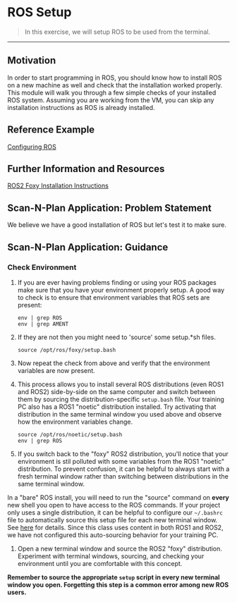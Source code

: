 # ROS Setup
> In this exercise, we will setup ROS to be used from the terminal.
***

## Motivation
In order to start programming in ROS, you should know how to install ROS on a new machine as well and check that the installation worked properly. This module will walk you through a few simple checks of your installed ROS system. Assuming you are working from the VM, you can skip any installation instructions as ROS is already installed.

## Reference Example
[Configuring ROS](https://index.ros.org/doc/ros2/Tutorials/Configuring-ROS2-Environment/)

## Further Information and Resources
[ROS2 Foxy Installation Instructions](https://index.ros.org/doc/ros2/Installation/Foxy/)

## Scan-N-Plan Application: Problem Statement
We believe we have a good installation of ROS but let's test it to make sure.

## Scan-N-Plan Application: Guidance
### Check Environment
1. If you are ever having problems finding or using your ROS packages make sure that you have your environment properly setup. A good way to check is to ensure that environment variables that ROS sets are present:

   ```
   env | grep ROS
   env | grep AMENT
   ```

1. If they are not then you might need to 'source' some setup.*sh files.

   ```
   source /opt/ros/foxy/setup.bash
   ```

1. Now repeat the check from above and verify that the environment variables are now present.

1. This process allows you to install several ROS distributions (even ROS1 and ROS2) side-by-side on the same computer and switch between them by sourcing the distribution-specific `setup.bash` file.  Your training PC also has a ROS1 "noetic" distribution installed.  Try activating that distribution in the same terminal window you used above and observe how the environment variables change.

   ```
   source /opt/ros/noetic/setup.bash
   env | grep ROS
   ```

1. If you switch back to the "foxy" ROS2 distribution, you'll notice that your environment is stil polluted with some variables from the ROS1 "noetic" distribution.  To prevent confusion, it can be helpful to always start with a fresh terminal window rather than switching between distributions in the same terminal window.

In a "bare" ROS install, you will need to run the "source" command on **every** new shell you open to have access to the ROS commands.  If your project only uses a single distribution, it can be helpful to configure our `~/.bashrc` file to automatically source this setup file for each new terminal window.  See [here](https://docs.ros.org/en/foxy/Tutorials/Configuring-ROS2-Environment.html#add-sourcing-to-your-shell-startup-script) for details.  Since this class uses content in both ROS1 and ROS2, we have not configured this auto-sourcing behavior for your training PC.

1. Open a new terminal window and source the ROS2 "foxy" distribution.  Experiment with terminal windows, sourcing, and checking your environment until you are comfortable with this concept.

**Remember to source the appropriate `setup` script in every new terminal window you open.  Forgetting this step is a common error among new ROS users.**

